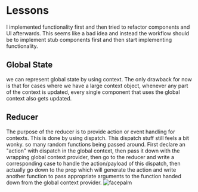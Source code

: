 # Lessons  

I implemented functionality first and then tried to refactor components and UI afterwards. This seems like a bad idea and instead the workflow should be to implement stub components first and then start implementing functionality.

## Global State  

we can represent global state by using context. The only drawback for now is that for cases where we have a large context object, whenever any part of the context is updated, every single component that uses the global context also gets updated.

## Reducer  

The purpose of the reducer is to provide action or event handling for contexts. This is done by using dispatch. This dispatch stuff still feels a bit wonky. so many random functions being passed around. First declare an "action" with dispatch in the global context, then pass it down with the wrapping global context provider, then go to the reducer and write a corresponding case to handle the action/payload of this dispatch, then actually go down to the prop which will generate the action and write another function to pass appropriate arguments to the function handed down from the global context provider. ![facepalm](https://cnet2.cbsistatic.com/img/bvlCFKZmk9ztu2MqkSUf6YgaxZw=/1200x675/2019/05/22/1b710a6b-5f4d-4987-a046-c23674b221a3/picard-meme-facepalm.jpg)
